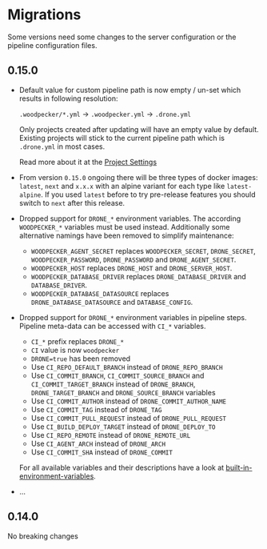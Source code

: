 # Migrations

Some versions need some changes to the server configuration or the pipeline configuration files.

## 0.15.0

- Default value for custom pipeline path is now empty / un-set which results in following resolution:

  `.woodpecker/*.yml` -> `.woodpecker.yml` -> `.drone.yml`

  Only projects created after updating will have an empty value by default. Existing projects will stick to the current pipeline path which is `.drone.yml` in most cases.

  Read more about it at the [Project Settings](/docs/usage/project-settings#pipeline-path)

- From version `0.15.0` ongoing there will be three types of docker images: `latest`, `next` and `x.x.x` with an alpine variant for each type like `latest-alpine`.
  If you used `latest` before to try pre-release features you should switch to `next` after this release.

- Dropped support for `DRONE_*` environment variables. The according `WOODPECKER_*` variables must be used instead.
  Additionally some alternative namings have been removed to simplify maintenance:
  - `WOODPECKER_AGENT_SECRET` replaces `WOODPECKER_SECRET`, `DRONE_SECRET`, `WOODPECKER_PASSWORD`, `DRONE_PASSWORD` and `DRONE_AGENT_SECRET`.
  - `WOODPECKER_HOST` replaces `DRONE_HOST` and `DRONE_SERVER_HOST`.
  - `WOODPECKER_DATABASE_DRIVER` replaces `DRONE_DATABASE_DRIVER` and `DATABASE_DRIVER`.
  - `WOODPECKER_DATABASE_DATASOURCE` replaces `DRONE_DATABASE_DATASOURCE` and `DATABASE_CONFIG`.

- Dropped support for `DRONE_*` environment variables in pipeline steps. Pipeline meta-data can be accessed with `CI_*` variables.
  - `CI_*` prefix replaces `DRONE_*`
  - `CI` value is now `woodpecker`
  - `DRONE=true` has been removed
  - Use `CI_REPO_DEFAULT_BRANCH` instead of `DRONE_REPO_BRANCH`
  - Use `CI_COMMIT_BRANCH`, `CI_COMMIT_SOURCE_BRANCH` and `CI_COMMIT_TARGET_BRANCH` instead of `DRONE_BRANCH`, `DRONE_TARGET_BRANCH` and `DRONE_SOURCE_BRANCH` variables
  - Use `CI_COMMIT_AUTHOR` instead of `DRONE_COMMIT_AUTHOR_NAME`
  - Use `CI_COMMIT_TAG` instead of `DRONE_TAG`
  - Use `CI_COMMIT_PULL_REQUEST` instead of `DRONE_PULL_REQUEST`
  - Use `CI_BUILD_DEPLOY_TARGET` instead of `DRONE_DEPLOY_TO`
  - Use `CI_REPO_REMOTE` instead of `DRONE_REMOTE_URL`
  - Use `CI_AGENT_ARCH` instead of `DRONE_ARCH`
  - Use `CI_COMMIT_SHA` instead of `DRONE_COMMIT`

  For all available variables and their descriptions have a look at [built-in-environment-variables](/docs/usage/environment#built-in-environment-variables).

- ...

## 0.14.0

No breaking changes
